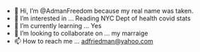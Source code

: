 - 👋 Hi, I’m @AdmanFreedom because my real name was taken.
- 👀 I’m interested in ... Reading NYC Dept of health covid stats
- 🌱 I’m currently learning ... Yes
- 💞️ I’m looking to collaborate on ... my marraige
- 📫 How to reach me ... adfriedman@yahoo.com

<!---
AdmanFreedom/AdmanFreedom is a ✨ special ✨ repository because its `README.md` (this file) appears on your GitHub profile.
You can click the Preview link to take a look at your changes.
--->
